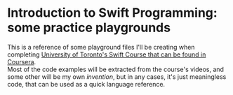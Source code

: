 # Introduction to Swift Programming: some practice playgrounds

This is a reference of some playground files I'll be creating when completing [University of Toronto's Swift Course that can be found in Coursera](https://www.coursera.org/learn/swift-programming/).   
Most of the code examples will be extracted from the course's videos, and some other will be my own *invention*, but in any cases, it's just meaningless code, that can be used as a quick language reference.


